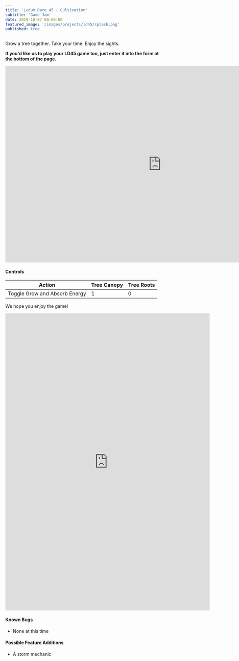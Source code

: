 ```yaml
---
title: 'Ludum Dare 45 - Cultivation'
subtitle: 'Game Jam'
date: 2019-10-07 00:00:00
featured_image: '/images/projects/ld45/splash.png'
published: true
---
```

Grow a tree together.  Take your time.  Enjoy the sights.

<p><b>If you'd like us to play your LD45 game too, just enter it into the  form at the bottom of the page.</b></p>

<p><iframe frameborder="0" src="https://itch.io/embed-upload/1699756?color=b86f50" allowfullscreen="" width="975" height="615"></iframe></p>

#### Controls

|Action|Tree Canopy|Tree Roots|
|---|---|---|
|Toggle Grow and Absorb Energy|1|0|


We hope you enjoy the game!  


<p><iframe src="https://docs.google.com/forms/d/e/1FAIpQLScYag1xXAL80uzoKAxamsUtveMrVfN-tNtidU8MxRwAFhZOPg/viewform?embedded=true" width="640" height="930" frameborder="0" marginheight="0" marginwidth="0">Loading…</iframe></p>

#### Known Bugs

* None at this time

#### Possible Feature Additions

* A storm mechanic
